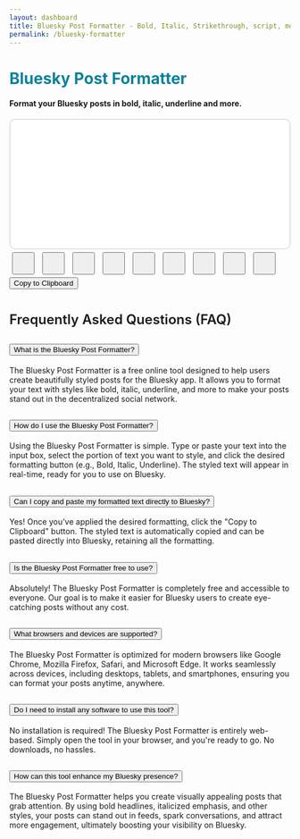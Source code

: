 ```yaml
---
layout: dashboard
title: Bluesky Post Formatter - Bold, Italic, Strikethrough, script, monospace and more
permalink: /bluesky-formatter
---
```


<style>
    /* body {
        background-color: #f0f4f8;
        font-family: 'Segoe UI', Tahoma, Geneva, Verdana, sans-serif;
    } */

    /* h1 {
        color: #333;
        font-size: 2.5rem;
        font-weight: 700;
    } */

    #post-content {
        resize: none;
        height: 200px;
        font-family: Arial, sans-serif;
        font-size: 1rem;
        background-color: #ffffff;
        border: 2px solid #dee2e6;
        padding: 15px;
        border-radius: 10px;
        outline: none;
        overflow-y: auto;
    }

    #post-content:focus {
        border-color: #007bff;
    }

    .format-btn {
        margin: 5px;
        width: 40px;
        height: 40px;
        font-size: 14px;
        display: inline-flex;
        align-items: center;
        justify-content: center;
    }

    /* .btn-primary {
        background-color: #007bff;
        border-color: #007bff;
    }

    .btn-primary:hover {
        background-color: #0056b3;
        border-color: #004bb1;
    }

    .btn-success {
        background-color: #28a745;
    }

    .btn-success:hover {
        background-color: #218838;
    } */

    /* .card {
        border-radius: 15px;
        box-shadow: 0 4px 8px rgba(0, 0, 0, 0.1);
    } */

    .faq-section {
        margin-top: 40px;
    }

    .faq-title {
        font-size: 1.5rem;
        font-weight: 600;
        margin-bottom: 20px;
    }

    .faq-item {
        margin-bottom: 15px;
    }

    .faq-question {
        font-weight: bold;
    }

    .faq-answer {
        margin-top: 5px;
        margin-left: 15px;
    }
</style>

<div class="container mt-5">
    <h1 class="text-center mb-4" style="color:rgb(11 130 154) !important;">Bluesky Post Formatter</h1>
    <h4 class="text-center mb-4">Format your Bluesky posts in bold, italic, underline and more.</h4>
    <div class="row justify-content-center">
        <div class="col-md-8">
            <div class="card">
                <div class="card-body">
                    <div contenteditable="true" id="post-content" class="form-control mb-3"
                        placeholder="Enter your post here, select and click on formatting buttons below..."></div>
                    <div class="d-flex flex-wrap justify-content-center mb-3">
                        <button class="btn btn-primary format-btn" data-format="b" title="Bold">
                            <i class="fas fa-bold"></i>
                        </button>
                        <button class="btn btn-primary format-btn" data-format="i" title="Italic">
                            <i class="fas fa-italic"></i>
                        </button>
                        <button class="btn btn-primary format-btn" data-format="bi" title="Bold Italic">
                            <i class="fas fa-bold"></i> <i class="fas fa-italic"></i>
                        </button>
                        <button class="btn btn-primary format-btn" data-format="underline" title="Underline">
                            <i class="fas fa-underline"></i>
                        </button>
                        <button class="btn btn-primary format-btn" data-format="strike" title="Strikethrough">
                            <i class="fas fa-strikethrough"></i>
                        </button>
                        <button class="btn btn-primary format-btn" data-format="m" title="Monospace">
                            <i class="fas fa-code"></i>
                        </button>
                        <button class="btn btn-primary format-btn" data-format="c" title="Script">
                            <i class="fas fa-font"></i>
                        </button>
                        <button class="btn btn-primary format-btn" data-format="bc" title="Bold Script">
                            <i class="fas fa-bold"></i> <i class="fas fa-font"></i>
                        </button>
                        <button class="btn btn-primary format-btn" data-format="g" title="Gothic">
                            <i class="fas fa-heading"></i>
                        </button>
                    </div>
                    <button id="copy-btn" class="btn btn-success w-100"><i class="fas fa-copy"></i> Copy to
                        Clipboard</button>
                </div>
            </div>
        </div>
    </div>
</div>

<div class="container faq-section">
    <h2 class="faq-title text-center">Frequently Asked Questions (FAQ)</h2>
    <div class="accordion" id="faqAccordion">
        <div class="accordion-item">
            <h2 class="accordion-header" id="faqHeading1">
                <button class="accordion-button" type="button" data-bs-toggle="collapse" data-bs-target="#faqCollapse1"
                    aria-expanded="true" aria-controls="faqCollapse1">
                    What is the Bluesky Post Formatter?
                </button>
            </h2>
            <div id="faqCollapse1" class="accordion-collapse collapse show" aria-labelledby="faqHeading1"
                data-bs-parent="#faqAccordion">
                <div class="accordion-body">
                    The Bluesky Post Formatter is a free online tool designed to help users create beautifully styled 
                    posts for the Bluesky app. It allows you to format your text with styles like bold, italic, 
                    underline, and more to make your posts stand out in the decentralized social network.
                </div>
            </div>
        </div>
        <div class="accordion-item">
            <h2 class="accordion-header" id="faqHeading2">
                <button class="accordion-button collapsed" type="button" data-bs-toggle="collapse"
                    data-bs-target="#faqCollapse2" aria-expanded="false" aria-controls="faqCollapse2">
                    How do I use the Bluesky Post Formatter?
                </button>
            </h2>
            <div id="faqCollapse2" class="accordion-collapse collapse" aria-labelledby="faqHeading2"
                data-bs-parent="#faqAccordion">
                <div class="accordion-body">
                    Using the Bluesky Post Formatter is simple. Type or paste your text into the input box, select the 
                    portion of text you want to style, and click the desired formatting button (e.g., Bold, Italic, 
                    Underline). The styled text will appear in real-time, ready for you to use on Bluesky.
                </div>
            </div>
        </div>
        <div class="accordion-item">
            <h2 class="accordion-header" id="faqHeading3">
                <button class="accordion-button collapsed" type="button" data-bs-toggle="collapse"
                    data-bs-target="#faqCollapse3" aria-expanded="false" aria-controls="faqCollapse3">
                    Can I copy and paste my formatted text directly to Bluesky?
                </button>
            </h2>
            <div id="faqCollapse3" class="accordion-collapse collapse" aria-labelledby="faqHeading3"
                data-bs-parent="#faqAccordion">
                <div class="accordion-body">
                    Yes! Once you’ve applied the desired formatting, click the "Copy to Clipboard" button. The styled 
                    text is automatically copied and can be pasted directly into Bluesky, retaining all the formatting.
                </div>
            </div>
        </div>
        <div class="accordion-item">
            <h2 class="accordion-header" id="faqHeading4">
                <button class="accordion-button collapsed" type="button" data-bs-toggle="collapse"
                    data-bs-target="#faqCollapse4" aria-expanded="false" aria-controls="faqCollapse4">
                    Is the Bluesky Post Formatter free to use?
                </button>
            </h2>
            <div id="faqCollapse4" class="accordion-collapse collapse" aria-labelledby="faqHeading4"
                data-bs-parent="#faqAccordion">
                <div class="accordion-body">
                    Absolutely! The Bluesky Post Formatter is completely free and accessible to everyone. Our goal is 
                    to make it easier for Bluesky users to create eye-catching posts without any cost.
                </div>
            </div>
        </div>
        <div class="accordion-item">
            <h2 class="accordion-header" id="faqHeading5">
                <button class="accordion-button collapsed" type="button" data-bs-toggle="collapse"
                    data-bs-target="#faqCollapse5" aria-expanded="false" aria-controls="faqCollapse5">
                    What browsers and devices are supported?
                </button>
            </h2>
            <div id="faqCollapse5" class="accordion-collapse collapse" aria-labelledby="faqHeading5"
                data-bs-parent="#faqAccordion">
                <div class="accordion-body">
                    The Bluesky Post Formatter is optimized for modern browsers like Google Chrome, Mozilla Firefox, 
                    Safari, and Microsoft Edge. It works seamlessly across devices, including desktops, tablets, 
                    and smartphones, ensuring you can format your posts anytime, anywhere.
                </div>
            </div>
        </div>
        <div class="accordion-item">
            <h2 class="accordion-header" id="faqHeading6">
                <button class="accordion-button collapsed" type="button" data-bs-toggle="collapse"
                    data-bs-target="#faqCollapse6" aria-expanded="false" aria-controls="faqCollapse6">
                    Do I need to install any software to use this tool?
                </button>
            </h2>
            <div id="faqCollapse6" class="accordion-collapse collapse" aria-labelledby="faqHeading6"
                data-bs-parent="#faqAccordion">
                <div class="accordion-body">
                    No installation is required! The Bluesky Post Formatter is entirely web-based. Simply open the 
                    tool in your browser, and you're ready to go. No downloads, no hassles.
                </div>
            </div>
        </div>
        <div class="accordion-item">
            <h2 class="accordion-header" id="faqHeading7">
                <button class="accordion-button collapsed" type="button" data-bs-toggle="collapse"
                    data-bs-target="#faqCollapse7" aria-expanded="false" aria-controls="faqCollapse7">
                    How can this tool enhance my Bluesky presence?
                </button>
            </h2>
            <div id="faqCollapse7" class="accordion-collapse collapse" aria-labelledby="faqHeading7"
                data-bs-parent="#faqAccordion">
                <div class="accordion-body">
                    The Bluesky Post Formatter helps you create visually appealing posts that grab attention. By using 
                    bold headlines, italicized emphasis, and other styles, your posts can stand out in feeds, spark 
                    conversations, and attract more engagement, ultimately boosting your visibility on Bluesky.
                </div>
            </div>
        </div>
    </div>
</div>

<script src="/assets/js/tools/thriendly-pf.js"></script>
<script>
    $(document).ready(function () {
        // Format button click handling
        $('.format-btn').click(function () {
            var format = $(this).data('format');
            var selection = window.getSelection();
            var range = selection.getRangeAt(0);
            var selectedText = range.toString();

            if (selectedText) {
                var formattedText;
                if (format === 'underline') {
                    formattedText = '<u>' + selectedText + '</u>';
                } else if (format === 'strike') {
                    formattedText = '<s>' + selectedText + '</s>';
                } else {
                    formattedText = toUnicodeVariant(selectedText, format); // Using toUnicodeVariant for special formats
                }

                var span = document.createElement('span');
                span.innerHTML = formattedText;
                range.deleteContents();
                range.insertNode(span);
            }
        });

        // Copy content to clipboard
        $('#copy-btn').click(function () {
            var content = $('#post-content').html();
            var tempElement = $('<div>').html(content);
            tempElement.find('u').contents().unwrap(); // Remove underline tags
            tempElement.find('s').contents().unwrap(); // Remove strikethrough tags
            content = tempElement.text(); // Get only the plain text

            navigator.clipboard.writeText(content).then(function () {
                alert('Copied to clipboard!');
            }, function (err) {
                console.error('Could not copy text: ', err);
            });
        });
    });
</script>
